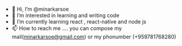- 👋 Hi, I’m @minarkarsoe
- 👀 I’m interested in learning and writing code 
- 🌱 I’m currently learning react , react-native and node js
- 📫 How to reach me .... you can compose my mail(minarkarsoe@gmail.com) or my phonumber (+959781768280)

